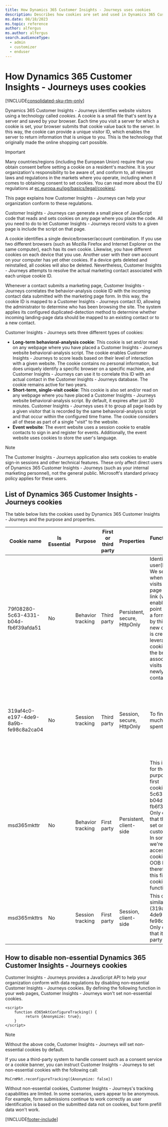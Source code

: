 ```yaml
---
title: How Dynamics 365 Customer Insights - Journeys uses cookies
description: Describes how cookies are set and used in Dynamics 365 Customer Insights - Journeys.
ms.date: 08/18/2023
ms.topic: reference
author: alfergus
ms.author: alfergus
search.audienceType: 
  - admin
  - customizer
  - enduser
---
```


# How Dynamics 365 Customer Insights - Journeys uses cookies

[!INCLUDE[consolidated-sku-rtm-only](../includes/consolidated-sku-rtm-only.md)]

Dynamics 365 Customer Insights - Journeys identifies website visitors using a technology called *cookies*. A cookie is a small file that's sent by a server and saved by your browser. Each time you visit a server for which a cookie is set, your browser submits that cookie value back to the server. In this way, the cookie can provide a unique visitor ID, which enables the server to return information that is unique to you. This is the technology that originally made the online shopping cart possible.

> [!IMPORTANT]
> Many countries/regions (including the European Union) require that you obtain consent before setting a cookie on a resident's machine. It is your organization's responsibility to be aware of, and conform to, all relevant laws and regulations in the markets where you operate, including when it comes to obtaining consent to set cookies. You can read more about the EU regulations at [ec.europa.eu/ipg/basics/legal/cookies/](https://ec.europa.eu/ipg/basics/legal/cookies/).
> 
> This page explains how Customer Insights - Journeys can help your organization conform to these regulations.

Customer Insights - Journeys can generate a small piece of JavaScript code that reads and sets cookies on any page where you place the code. All you need to do to let Customer Insights - Journeys record visits to a given page is include the script on that page.

A cookie identifies a single device/browser/account combination. If you use two different browsers (such as Mozilla Firefox and Internet Explorer on the same computer), each has its own cookie. Likewise, you have different cookies on each device that you use. Another user with their own account on your computer has yet other cookies. If a device gets deleted and reinstalled, all cookies will also be deleted. Nevertheless, Customer Insights - Journeys attempts to resolve the actual marketing contact associated with each unique cookie ID.

Whenever a contact submits a marketing page, Customer Insights - Journeys correlates the behavior-analysis cookie ID with the incoming contact data submitted with the marketing page form. In this way, the cookie ID is mapped to a Customer Insights - Journeys contact ID, allowing the administrator to determine who has been browsing the site. The system applies its configured duplicated-detection method to determine whether incoming landing-page data should be mapped to an existing contact or to a new contact.

Customer Insights - Journeys sets three different types of cookies:

- **Long-term behavioral-analysis cookie**: This cookie is set and/or read on any webpage where you have placed a Customer Insights - Journeys website behavioral-analysis script. The cookie enables Customer Insights - Journeys to score leads based on their level of interaction with a given website. The cookie contains no personal information, but does uniquely identify a specific browser on a specific machine, and Customer Insights - Journeys can use it to correlate this ID with an actual contact in the Customer Insights - Journeys database. The cookie remains active for two years.
- **Short-term, single-visit cookie**: This cookie is also set and/or read on any webpage where you have placed a Customer Insights - Journeys website behavioral-analysis script. By default, it expires after just 30 minutes. Customer Insights - Journeys uses it to group all page loads by a given visitor that is recorded by the same behavioral-analysis script and that occur within the configured time frame. The cookie considers all of these as part of a single &quot;visit&quot; to the website.
- **Event website**: The event website uses a session cookie to enable contacts to sign in and register for events. Additionally, the event website uses cookies to store the user's language.

> [!NOTE]
> The Customer Insights - Journeys application also sets cookies to enable sign-in sessions and other technical features. These only affect direct users of Dynamics 365 Customer Insights - Journeys (such as your internal marketing personnel), not the general public. Microsoft&#39;s standard privacy policy applies for these users.

## List of Dynamics 365 Customer Insights - Journeys cookies

The table below lists the cookies used by Dynamics 365 Customer Insights - Journeys and the purpose and properties.

| Cookie name | Is Essential | Purpose | First or third party | Properties | Function (Purpose detail) | Source URL/JS |
|---|---|---|---|---|---|---|
| 79f08280-5c63-4331-b04d-fb6f39afda51 | No | Behavior tracking | Third party | Persistent, secure, HttpOnly | Identifies end user(by browser).   We set this cookie when end user visits a marketing page or a select a link   (with tracking enabled). At some point of time, when a form is submitted by this end user, a new   contact/lead is created and we leverage the cookie available in the browser   to associate previous visits with the newly generated contact/lead. | This cookie is set by the   service. URL differs for each customer org. It can be seen in the tracking/form loader code: &lt;div class="d365-mkt-config" style="display:none" data-website-id="{websiteid}" data-hostname={GUID}.svc.dynamics.com&gt;&lt;/div&gt; |
| 319af4c0-e197-4de9-8a9b-fe98c8a2ca04 | No | Session tracking | Third party | Session, secure, HttpOnly | To find out how much time user spent on the page | This cookie is set by the   service. URL differs for each customer org. It can be seen in the   tracking/form loader code: &lt;div class="d365-mkt-config" style="display:none" data-website-id="{websiteid}" data-hostname=**"**{GUID }.svc.dynamics.com"&gt;&lt;/div&gt;
| msd365mkttr | No | Behavior tracking | First party | Persistent, client-side | This is being used for the same   purpose as the first cookie(79f08280-5c63-4331-b04d-fb6f39afda51). Only   difference is that this cookie is set on the customer domain. In   some cases, we're unable to access third party cookies (ex: safari OOB blocks) therefore we set this first party cookie to keep   functionality.| Set by the form loader or website tracking   script |
| msd365mkttrs | No | Session tracking | First party | Session, client-side | This cookie is similar to   (319af4c0-e197-4de9-8a9b-fe98c8a2ca04). Only difference is that it's a first   party cookie | Set by the form loader or   website tracking script |

## How to disable non-essential Dynamics 365 Customer Insights - Journeys cookies

Customer Insights - Journeys provides a JavaScript API to help your organization conform with data regulations by disabling non-essential Customer Insights - Journeys cookies. By defining the following function in your web pages, Customer Insights - Journeys won't set non-essential cookies.

```
<script>
    function d365mktConfigureTracking() {
         return {Anonymize: true};
    }
</script>
```

> [!NOTE]
> Without the above code, Customer Insights - Journeys *will* set non-essential cookies by default.

If you use a third-party system to handle consent such as a consent service or a cookie banner, you can instruct Customer Insights - Journeys to set non-essential cookies with the following call:

```
MsCrmMkt.reconfigureTracking({Anonymize: false})
```

Without non-essential cookies, Customer Insights - Journeys's tracking capabilities are limited. In some scenarios, users appear to be anonymous. For example, form submissions continue to work correctly as user identification is based on the submitted data not on cookies, but form prefill data won't work.

[!INCLUDE[footer-include](../includes/footer-banner.md)]
